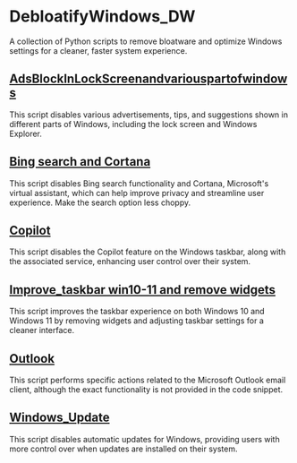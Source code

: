 # DebloatifyWindows_DW
 A collection of Python scripts to remove bloatware and optimize Windows settings for a cleaner, faster system experience.

## [AdsBlockInLockScreenandvariouspartofwindows](https://github.com/PRATIKK0709/DebloatifyWindows_DW/blob/main/Disable/AdsBlockInLockScreenandvariouspartofwindows.py)
This script disables various advertisements, tips, and suggestions shown in different parts of Windows, including the lock screen and Windows Explorer.

## [Bing search and Cortana](https://github.com/PRATIKK0709/DebloatifyWindows_DW/blob/main/Disable/Bing%20search%20and%20Cortana.py)
This script disables Bing search functionality and Cortana, Microsoft's virtual assistant, which can help improve privacy and streamline user experience. Make the search option less choppy.

## [Copilot](https://github.com/PRATIKK0709/DebloatifyWindows_DW/blob/main/Disable/Copilot.py)
This script disables the Copilot feature on the Windows taskbar, along with the associated service, enhancing user control over their system.

## [Improve_taskbar win10-11 and remove widgets](https://github.com/PRATIKK0709/DebloatifyWindows_DW/blob/main/Disable/Improve_taskbar%20win10-11%20and%20remove%20widgets.py)
This script improves the taskbar experience on both Windows 10 and Windows 11 by removing widgets and adjusting taskbar settings for a cleaner interface.

## [Outlook](https://github.com/PRATIKK0709/DebloatifyWindows_DW/blob/main/Disable/Outlook.py)
This script performs specific actions related to the Microsoft Outlook email client, although the exact functionality is not provided in the code snippet.

## [Windows_Update](https://github.com/PRATIKK0709/DebloatifyWindows_DW/blob/main/Disable/Windows_Update.py)
This script disables automatic updates for Windows, providing users with more control over when updates are installed on their system.
